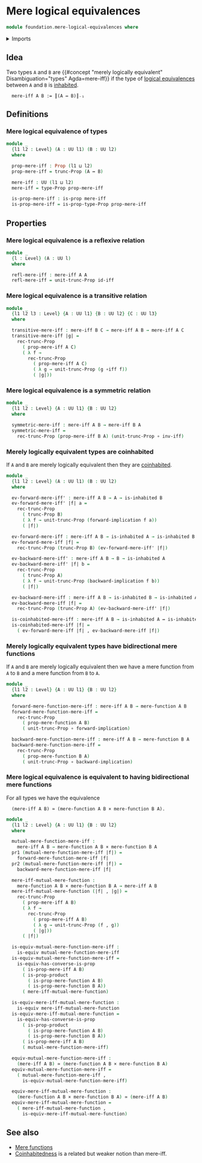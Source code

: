 # Mere logical equivalences

```agda
module foundation.mere-logical-equivalences where
```

<details><summary>Imports</summary>

```agda
open import foundation.dependent-pair-types
open import foundation.inhabited-types
open import foundation.logical-equivalences
open import foundation.mere-functions
open import foundation.propositional-truncations
open import foundation.universe-levels

open import foundation-core.cartesian-product-types
open import foundation-core.equivalences
open import foundation-core.function-types
open import foundation-core.propositions
```

</details>

## Idea

Two types `A` and `B` are
{{#concept "merely logically equivalent" Disambiguation="types" Agda=mere-iff}}
if the type of [logical equivalences](foundation.logical-equivalences.md)
between `A` and `B` is [inhabited](foundation.inhabited-types.md).

```text
  mere-iff A B := ║(A ↔ B)║₋₁
```

## Definitions

### Mere logical equivalence of types

```agda
module _
  {l1 l2 : Level} (A : UU l1) (B : UU l2)
  where

  prop-mere-iff : Prop (l1 ⊔ l2)
  prop-mere-iff = trunc-Prop (A ↔ B)

  mere-iff : UU (l1 ⊔ l2)
  mere-iff = type-Prop prop-mere-iff

  is-prop-mere-iff : is-prop mere-iff
  is-prop-mere-iff = is-prop-type-Prop prop-mere-iff
```

## Properties

### Mere logical equivalence is a reflexive relation

```agda
module _
  {l : Level} (A : UU l)
  where

  refl-mere-iff : mere-iff A A
  refl-mere-iff = unit-trunc-Prop id-iff
```

### Mere logical equivalence is a transitive relation

```agda
module _
  {l1 l2 l3 : Level} {A : UU l1} {B : UU l2} {C : UU l3}
  where

  transitive-mere-iff : mere-iff B C → mere-iff A B → mere-iff A C
  transitive-mere-iff |g| =
    rec-trunc-Prop
      ( prop-mere-iff A C)
      ( λ f →
        rec-trunc-Prop
          ( prop-mere-iff A C)
          ( λ g → unit-trunc-Prop (g ∘iff f))
          ( |g|))
```

### Mere logical equivalence is a symmetric relation

```agda
module _
  {l1 l2 : Level} {A : UU l1} {B : UU l2}
  where

  symmetric-mere-iff : mere-iff A B → mere-iff B A
  symmetric-mere-iff =
    rec-trunc-Prop (prop-mere-iff B A) (unit-trunc-Prop ∘ inv-iff)
```

### Merely logically equivalent types are coinhabited

If `A` and `B` are merely logically equivalent then they are
[coinhabited](foundation.coinhabited-pairs-of-types.md).

```agda
module _
  {l1 l2 : Level} (A : UU l1) (B : UU l2)
  where

  ev-forward-mere-iff' : mere-iff A B → A → is-inhabited B
  ev-forward-mere-iff' |f| a =
    rec-trunc-Prop
      ( trunc-Prop B)
      ( λ f → unit-trunc-Prop (forward-implication f a))
      ( |f|)

  ev-forward-mere-iff : mere-iff A B → is-inhabited A → is-inhabited B
  ev-forward-mere-iff |f| =
    rec-trunc-Prop (trunc-Prop B) (ev-forward-mere-iff' |f|)

  ev-backward-mere-iff' : mere-iff A B → B → is-inhabited A
  ev-backward-mere-iff' |f| b =
    rec-trunc-Prop
      ( trunc-Prop A)
      ( λ f → unit-trunc-Prop (backward-implication f b))
      ( |f|)

  ev-backward-mere-iff : mere-iff A B → is-inhabited B → is-inhabited A
  ev-backward-mere-iff |f| =
    rec-trunc-Prop (trunc-Prop A) (ev-backward-mere-iff' |f|)

  is-coinhabited-mere-iff : mere-iff A B → is-inhabited A ↔ is-inhabited B
  is-coinhabited-mere-iff |f| =
    ( ev-forward-mere-iff |f| , ev-backward-mere-iff |f|)
```

### Merely logically equivalent types have bidirectional mere functions

If `A` and `B` are merely logically equivalent then we have a mere function from
`A` to `B` and a mere function from `B` to `A`.

```agda
module _
  {l1 l2 : Level} {A : UU l1} {B : UU l2}
  where

  forward-mere-function-mere-iff : mere-iff A B → mere-function A B
  forward-mere-function-mere-iff =
    rec-trunc-Prop
      ( prop-mere-function A B)
      ( unit-trunc-Prop ∘ forward-implication)

  backward-mere-function-mere-iff : mere-iff A B → mere-function B A
  backward-mere-function-mere-iff =
    rec-trunc-Prop
      ( prop-mere-function B A)
      ( unit-trunc-Prop ∘ backward-implication)
```

### Mere logical equivalence is equivalent to having bidirectional mere functions

For all types we have the equivalence

```text
  (mere-iff A B) ≃ (mere-function A B × mere-function B A).
```

```agda
module _
  {l1 l2 : Level} {A : UU l1} {B : UU l2}
  where

  mutual-mere-function-mere-iff :
    mere-iff A B → mere-function A B × mere-function B A
  pr1 (mutual-mere-function-mere-iff |f|) =
    forward-mere-function-mere-iff |f|
  pr2 (mutual-mere-function-mere-iff |f|) =
    backward-mere-function-mere-iff |f|

  mere-iff-mutual-mere-function :
    mere-function A B × mere-function B A → mere-iff A B
  mere-iff-mutual-mere-function (|f| , |g|) =
    rec-trunc-Prop
      ( prop-mere-iff A B)
      ( λ f →
        rec-trunc-Prop
          ( prop-mere-iff A B)
          ( λ g → unit-trunc-Prop (f , g))
          ( |g|))
      ( |f|)

  is-equiv-mutual-mere-function-mere-iff :
    is-equiv mutual-mere-function-mere-iff
  is-equiv-mutual-mere-function-mere-iff =
    is-equiv-has-converse-is-prop
      ( is-prop-mere-iff A B)
      ( is-prop-product
        ( is-prop-mere-function A B)
        ( is-prop-mere-function B A))
      ( mere-iff-mutual-mere-function)

  is-equiv-mere-iff-mutual-mere-function :
    is-equiv mere-iff-mutual-mere-function
  is-equiv-mere-iff-mutual-mere-function =
    is-equiv-has-converse-is-prop
      ( is-prop-product
        ( is-prop-mere-function A B)
        ( is-prop-mere-function B A))
      ( is-prop-mere-iff A B)
      ( mutual-mere-function-mere-iff)

  equiv-mutual-mere-function-mere-iff :
    (mere-iff A B) ≃ (mere-function A B × mere-function B A)
  equiv-mutual-mere-function-mere-iff =
    ( mutual-mere-function-mere-iff ,
      is-equiv-mutual-mere-function-mere-iff)

  equiv-mere-iff-mutual-mere-function :
    (mere-function A B × mere-function B A) ≃ (mere-iff A B)
  equiv-mere-iff-mutual-mere-function =
    ( mere-iff-mutual-mere-function ,
      is-equiv-mere-iff-mutual-mere-function)
```

## See also

- [Mere functions](foundation.mere-functions.md)
- [Coinhabitedness](foundation.coinhabited-pairs-of-types.md) is a related but
  weaker notion than mere-iff.
